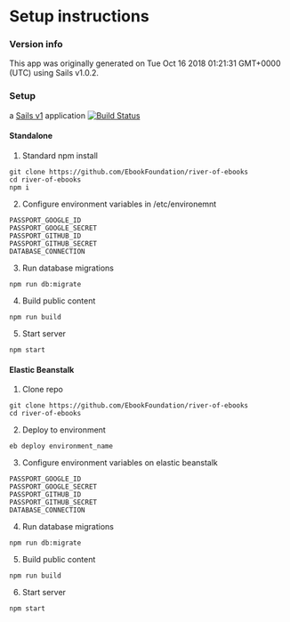 # Setup instructions

### Version info
This app was originally generated on Tue Oct 16 2018 01:21:31 GMT+0000 (UTC) using Sails v1.0.2.
<!-- Internally, Sails used [`sails-generate@1.15.28`](https://github.com/balderdashy/sails-generate/tree/v1.15.28/lib/core-generators/new). -->

### Setup
a [Sails v1](https://sailsjs.com) application
[![Build Status](https://travis-ci.org/miacona96/RoE-pipe.svg?branch=master)](https://travis-ci.org/miacona96/RoE-pipe)

#### Standalone

1. Standard npm install
```
git clone https://github.com/EbookFoundation/river-of-ebooks
cd river-of-ebooks
npm i
```

2. Configure environment variables in /etc/environemnt
```
PASSPORT_GOOGLE_ID
PASSPORT_GOOGLE_SECRET
PASSPORT_GITHUB_ID
PASSPORT_GITHUB_SECRET
DATABASE_CONNECTION
```

3. Run database migrations
```
npm run db:migrate
```

4. Build public content
```
npm run build
```

5. Start server
```
npm start
```

#### Elastic Beanstalk

1. Clone repo
```
git clone https://github.com/EbookFoundation/river-of-ebooks
cd river-of-ebooks
```

2. Deploy to environment
```
eb deploy environment_name
```

3. Configure environment variables on elastic beanstalk
```
PASSPORT_GOOGLE_ID
PASSPORT_GOOGLE_SECRET
PASSPORT_GITHUB_ID
PASSPORT_GITHUB_SECRET
DATABASE_CONNECTION
```

4. Run database migrations
```
npm run db:migrate
```

5. Build public content
```
npm run build
```

6. Start server
```
npm start
```
